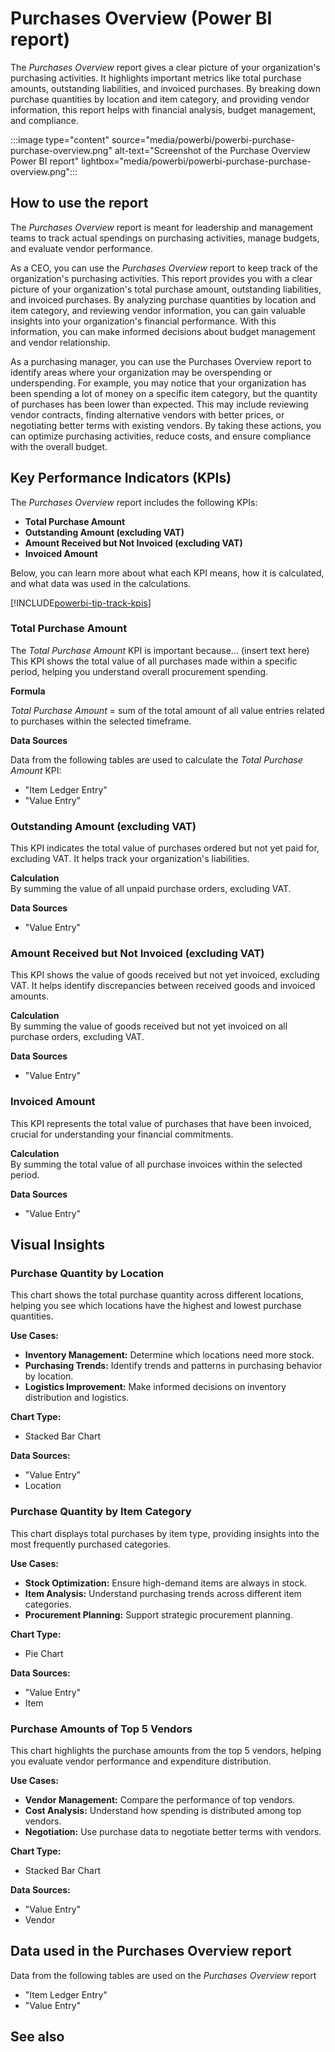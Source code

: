 # Purchases Overview (Power BI report)

The *Purchases Overview* report gives a clear picture of your organization's purchasing activities. It highlights important metrics like total purchase amounts, outstanding liabilities, and invoiced purchases. By breaking down purchase quantities by location and item category, and providing vendor information, this report helps with financial analysis, budget management, and compliance. 


:::image type="content" source="media/powerbi/powerbi-purchase-purchase-overview.png" alt-text="Screenshot of the Purchase Overview Power BI report" lightbox="media/powerbi/powerbi-purchase-purchase-overview.png":::

## How to use the report

The *Purchases Overview* report is meant for leadership and management teams to track actual spendings on purchasing activities, manage budgets, and evaluate vendor performance.

As a CEO, you can use the *Purchases Overview* report to keep track of the organization's purchasing activities. This report provides you with a clear picture of your organization's total purchase amount, outstanding liabilities, and invoiced purchases. By analyzing purchase quantities by location and item category, and reviewing vendor information, you can gain valuable insights into your organization's financial performance. With this information, you can make informed decisions about budget management and vendor relationship.

As a purchasing manager, you can use the Purchases Overview report to identify areas where your organization may be overspending or underspending. For example, you may notice that your organization has been spending a lot of money on a specific item category, but the quantity of purchases has been lower than expected. This may include reviewing vendor contracts, finding alternative vendors with better prices, or negotiating better terms with existing vendors. By taking these actions, you can optimize purchasing activities, reduce costs, and ensure compliance with the overall budget.

## Key Performance Indicators (KPIs)

The *Purchases Overview* report includes the following KPIs:

- **Total Purchase Amount**
- **Outstanding Amount (excluding VAT)**
- **Amount Received but Not Invoiced (excluding VAT)**
- **Invoiced Amount**

Below, you can learn more about what each KPI means, how it is calculated, and what data was used in the calculations.

[!INCLUDE[powerbi-tip-track-kpis](includes/powerbi-tip-track-kpis.md)]

### Total Purchase Amount

The *Total Purchase Amount* KPI is important because... (insert text here) This KPI shows the total value of all purchases made within a specific period, helping you understand overall procurement spending.

**Formula**  

*Total Purchase Amount* = sum of the total amount of all value entries related to purchases within the selected timeframe.

**Data Sources**

Data from the following tables are used to calculate the *Total Purchase Amount* KPI:
- "Item Ledger Entry"
- "Value Entry"


### Outstanding Amount (excluding VAT)
This KPI indicates the total value of purchases ordered but not yet paid for, excluding VAT. It helps track your organization's liabilities.

**Calculation**  
By summing the value of all unpaid purchase orders, excluding VAT.

**Data Sources**  
- "Value Entry"

### Amount Received but Not Invoiced (excluding VAT)
This KPI shows the value of goods received but not yet invoiced, excluding VAT. It helps identify discrepancies between received goods and invoiced amounts.

**Calculation**  
By summing the value of goods received but not yet invoiced on all purchase orders, excluding VAT.

**Data Sources**  
- "Value Entry"

### Invoiced Amount
This KPI represents the total value of purchases that have been invoiced, crucial for understanding your financial commitments.

**Calculation**  
By summing the total value of all purchase invoices within the selected period.

**Data Sources**  
- "Value Entry"

## Visual Insights

### Purchase Quantity by Location
This chart shows the total purchase quantity across different locations, helping you see which locations have the highest and lowest purchase quantities.

**Use Cases:**
- **Inventory Management:** Determine which locations need more stock.
- **Purchasing Trends:** Identify trends and patterns in purchasing behavior by location.
- **Logistics Improvement:** Make informed decisions on inventory distribution and logistics.

**Chart Type:**
- Stacked Bar Chart

**Data Sources:**
- "Value Entry"
- Location

### Purchase Quantity by Item Category
This chart displays total purchases by item type, providing insights into the most frequently purchased categories.

**Use Cases:**
- **Stock Optimization:** Ensure high-demand items are always in stock.
- **Item Analysis:** Understand purchasing trends across different item categories.
- **Procurement Planning:** Support strategic procurement planning.

**Chart Type:**
- Pie Chart

**Data Sources:**
- "Value Entry"
- Item

### Purchase Amounts of Top 5 Vendors
This chart highlights the purchase amounts from the top 5 vendors, helping you evaluate vendor performance and expenditure distribution.

**Use Cases:**
- **Vendor Management:** Compare the performance of top vendors.
- **Cost Analysis:** Understand how spending is distributed among top vendors.
- **Negotiation:** Use purchase data to negotiate better terms with vendors.

**Chart Type:**
- Stacked Bar Chart

**Data Sources:**
- "Value Entry"
- Vendor


## Data used in the Purchases Overview report

Data from the following tables are used on the *Purchases Overview* report
- "Item Ledger Entry"
- "Value Entry"


## See also
